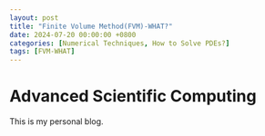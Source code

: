 ```yaml
---
layout: post
title: "Finite Volume Method(FVM)-WHAT?"
date: 2024-07-20 00:00:00 +0800
categories: [Numerical Techniques, How to Solve PDEs?]
tags: [FVM-WHAT]
---
```


# Advanced Scientific Computing

This is my personal blog.
